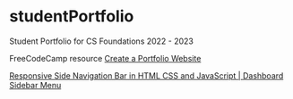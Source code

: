 # studentPortfolio
Student Portfolio for CS Foundations 2022 - 2023

FreeCodeCamp resource
[Create a Portfolio Website](https://www.freecodecamp.org/news/create-a-portfolio-website-using-html-css-javascript/)

[Responsive Side Navigation Bar in HTML CSS and JavaScript | Dashboard Sidebar Menu](https://youtu.be/wEfaoAa99XY)
